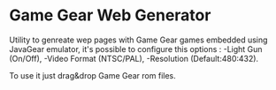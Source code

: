 # Game Gear Web Generator

Utility to genreate wep pages with Game Gear games embedded using JavaGear emulator, it's possible to configure this options : 
-Light Gun (On/Off),
-Video Format (NTSC/PAL),
-Resolution (Default:480:432).

To use it just drag&drop Game Gear rom files.
